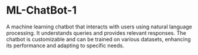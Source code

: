 # ML-ChatBot-1
A machine learning chatbot that interacts with users using natural language processing. It understands queries and provides relevant responses. The chatbot is customizable and can be trained on various datasets, enhancing its performance and adapting to specific needs.
